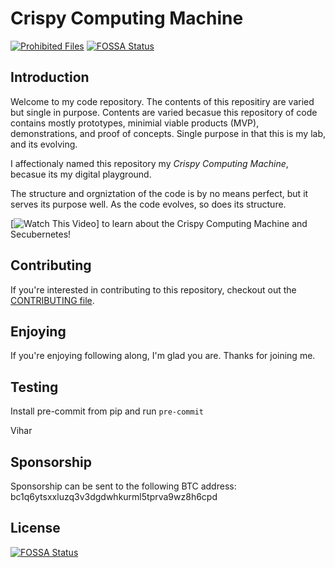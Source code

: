 # Crispy Computing Machine

[![Prohibited Files](https://github.com/vchokshi/crispy-computing-machine/actions/workflows/prohibit_files.yml/badge.svg)](https://github.com/vchokshi/crispy-computing-machine/actions/workflows/prohibit_files.yml)
[![FOSSA Status](https://app.fossa.com/api/projects/git%2Bgithub.com%2Fvchokshi%2Fcrispy-computing-machine.svg?type=shield)](https://app.fossa.com/projects/git%2Bgithub.com%2Fvchokshi%2Fcrispy-computing-machine?ref=badge_shield)

## Introduction

Welcome to my code repository. The contents of this repositiry are varied but single in purpose. Contents are varied becasue this repository of code contains mostly prototypes, minimial viable products (MVP), demonstrations, and proof of concepts. Single purpose in that this is my lab, and its evolving.

I affectionaly named this repository my *Crispy Computing Machine*, becasue its my digital playground.

The structure and orgniztation of the code is by no means perfect, but it serves its purpose well. As the code evolves, so does its structure.

[![Watch This Video](https://www.youtube.com/watch?v=tgDI88-QFOw)] to learn about the Crispy Computing Machine and Secubernetes!

## Contributing

If you're interested in contributing to this repository, checkout out the [CONTRIBUTING file](CONTRIBUTING.md).

## Enjoying

If you're enjoying following along, I'm glad you are. Thanks for joining me.

## Testing

Install pre-commit from pip and run `pre-commit`

Vihar

## Sponsorship

Sponsorship can be sent to the following BTC address: bc1q6ytsxxluzq3v3dgdwhkurml5tprva9wz8h6cpd


## License
[![FOSSA Status](https://app.fossa.com/api/projects/git%2Bgithub.com%2Fvchokshi%2Fcrispy-computing-machine.svg?type=large)](https://app.fossa.com/projects/git%2Bgithub.com%2Fvchokshi%2Fcrispy-computing-machine?ref=badge_large)
